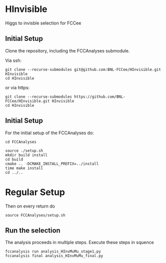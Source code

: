 # HInvisible

Higgs to invisble selection for FCCee


## Initial Setup

Clone the repository, including the FCCAnalyses submodule.

Via ssh:
```shell
git clone --recurse-submodules git@github.com:BNL-FCCee/HInvisible.git HInvisible
cd HInvisible
```

or via https:
```shell
git clone --recurse-submodules https://github.com/BNL-FCCee/HInvisible.git HInvisible
cd HInvisible
```



## Initial Setup
For the initial setup of the FCCAnalyses do:

```shell
cd FCCAnalyses

source ./setup.sh
mkdir build install
cd build
cmake .. -DCMAKE_INSTALL_PREFIX=../install
time make install
cd ../..
```

# Regular Setup

Then on every return do 
```shell
source FCCAnalyses/setup.sh
```

## Run the selection
The analysis proceeds in multiple steps. Execute these steps in squence


```shell
fccanalysis run analysis_HInvMuMu_stage1.py
fccanalysis final analysis_HInvMuMu_final.py
```